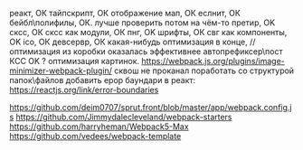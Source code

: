 реакт, ОК
тайпскрипт, ОК
отображение мап, ОК
еслнит, ОК
бейбл\полифилы, ОК. лучше проверить потом на чём-то
претир, OK
сксс, ОК
сксс как модули, ОК
пнг, OK
шрифты, ОК
свг как компоненты, OK
ico, ОК
девсервр, ОК
какая-нибудь оптимизация в конце, // оптимизация из коробки оказалась эффективнее
автопрефиксер\пост КСС OK
? оптимизация картинок.  https://webpack.js.org/plugins/image-minimizer-webpack-plugin/ сквош не проканал
поработать со структурой папок\файлов
добавить ерор баундари в реакт:
https://reactjs.org/link/error-boundaries



https://github.com/deim0707/sprut.front/blob/master/app/webpack.config.js
https://github.com/Jimmydalecleveland/webpack-starters
https://github.com/harryheman/Webpack5-Max
https://github.com/vedees/webpack-template